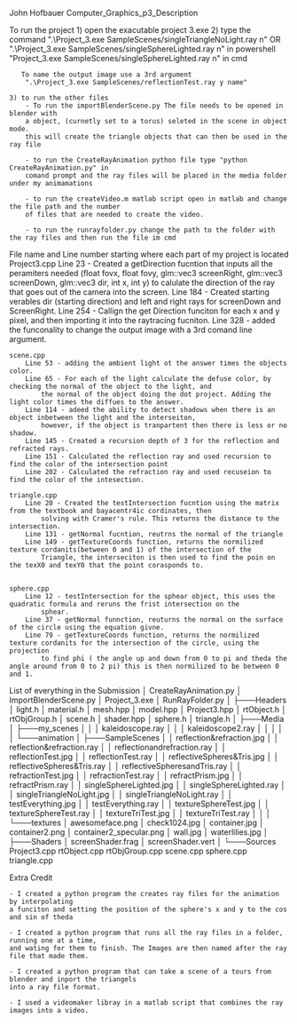 John Hofbauer
Computer_Graphics_p3_Description

To run the project
	1) open the exacutable project 3.exe
	2) type the command 
		".\Project_3.exe SampleScenes/singleTriangleNoLight.ray n"
		OR
		".\Project_3.exe SampleScenes/singleSphereLighted.ray n" in powershell
		"Project_3.exe SampleScenes/singleSphereLighted.ray n" in cmd
		
	   To name the output image use a 3rd argument
		".\Project_3.exe SampleScenes/reflectionTest.ray y name"
		
	3) to run the other files
		- To run the importBlenderScene.py The file needs to be opened in blender with
		a object, (curnetly set to a torus) seleted in the scene in object mode. 
		this will create the triangle objects that can then be used in the ray file 
		
		- to run the CreateRayAnimation python file type "python CreateRayAnimation.py" in 
		comand prompt and the ray files will be placed in the media folder under my animamations
		
		- to run the createVideo.m matlab script open in matlab and change the file path and the number
		of files that are needed to create the video. 
		
		- to run the runrayfolder.py change the path to the folder with the ray files and then run the file im cmd
		
	
File name and Line number starting where each part of my project is located
	Project3.cpp
		Line 23 - Created a getDirection fucntion that inputs all the peramiters needed
			(float fovx, float fovy, glm::vec3 screenRight, glm::vec3 screenDown, glm::vec3 dir, int x, int y)
			to calulate the direction of the ray that goes out of the camera into the screen. 
		Line 184 - Created starting verables dir (starting direction) and left and right rays for screenDown and 
			ScreenRight.
		Line 254 - Callign the get Direction funciton for each x and y pixel, and then importing it into the raytracing fucniton.
		Line 328 - added the funconality to change the output image with a 3rd comand line argument. 
		
	scene.cpp
		Line 53 - adding the ambient light ot the answer times the objects color. 
		Line 65 - For each of the light calculate the defuse color, by checking the normal of the object to the light, and
			the normal of the object doing the dot project. Adding the light color times the diffues to the answer.
		Line 114 - adeed the ability to detect shadows when there is an object inbetween the light and the interseiton, 
			however, if the object is tranpartent then there is less or no shadow. 
		Line 145 - Created a recursion depth of 3 for the reflection and refracted rays. 
		Line 151 - Calculated the reflection ray and used recursion to find the color of the intersection point
		Line 202 - Calculated the refraction ray and used recuseion to find the color of the intesection. 
			
	triangle.cpp
		Line 20 - Created the testIntersection fucntion using the matrix from the textbook and bayacentr4ic cordinates, then
			solving with Cramer's rule. This returns the distance to the intersection.
		Line 131 - getNormal fucntion, reutrns the normal of the triangle 
		Line 149 - getTextureCoords function, returns the normilized texture cordanits(between 0 and 1) of the intersection of the 
			Triangle, the interseciton is then used to find the poin on the texX0 and texY0 that the point corasponds to. 
			
		
	sphere.cpp
		Line 12 - testIntersection for the sphear object, this uses the quadratic formula and reruns the frist intersection on the
			sphear. 
		Line 37 - getNormal funnction, reuturns the normal on the surface of the circle using the equation givne. 
		Line 79 - getTextureCoords function, returns the normilized texture cordanits for the intersection of the circle, using the projection
			to find phi ( the angle up and down from 0 to pi and theda the angle around from 0 to 2 pi) this is then normilized to be between 0 and 1.
		
List of everything in the Submission
	│   CreateRayAnimation.py
	│   ImportBlenderScene.py
	│   Project_3.exe
	│   RunRayFolder.py
	│
	├───Headers
	│       light.h
	│       material.h
	│       mesh.hpp
	│       model.hpp
	│       Project3.hpp
	│       rtObject.h
	│       rtObjGroup.h
	│       scene.h
	│       shader.hpp
	│       sphere.h
	│       triangle.h
	│
	├───Media
	│   ├───my_scenes
	│   │   │   kaleidoscope.ray
	│   │   │   kaleidoscope2.ray
	│   │   │
	│   │   └───animation
	│   ├───SampleScenes
	│   │       reflection&refraction.jpg
	│   │       reflection&refraction.ray
	│   │       reflectionandrefraction.ray
	│   │       reflectionTest.jpg
	│   │       reflectionTest.ray
	│   │       reflectiveSpheres&Tris.jpg
	│   │       reflectiveSpheres&Tris.ray
	│   │       reflectiveSpheresandTris.ray
	│   │       refractionTest.jpg
	│   │       refractionTest.ray
	│   │       refractPrism.jpg
	│   │       refractPrism.ray
	│   │       singleSphereLighted.jpg
	│   │       singleSphereLighted.ray
	│   │       singleTriangleNoLight.jpg
	│   │       singleTriangleNoLight.ray
	│   │       testEverything.jpg
	│   │       testEverything.ray
	│   │       textureSphereTest.jpg
	│   │       textureSphereTest.ray
	│   │       textureTriTest.jpg
	│   │       textureTriTest.ray
	│   │
	│   └───textures
	│           awesomeface.png
	│           check1024.jpg
	│           container.jpg
	│           container2.png
	│           container2_specular.png
	│           wall.jpg
	│           waterlilies.jpg
	│
	├───Shaders
	│       screenShader.frag
	│       screenShader.vert
	│
	└───Sources
			Project3.cpp
			rtObject.cpp
			rtObjGroup.cpp
			scene.cpp
			sphere.cpp
			triangle.cpp
			
Extra Credit 

	- I created a python program the creates ray files for the animation by interpolating
	a funciton and setting the position of the sphere's x and y to the cos and sin of theda
	
	- I created a python program that runs all the ray files in a folder, running one at a time,
	and wating for them to finish. The Images are then named after the ray file that made them. 
	
	- I created a python program that can take a scene of a tours from blender and inport the triangels 
	into a ray file format. 
	
	- I used a videomaker libray in a matlab script that combines the ray images into a video.
			